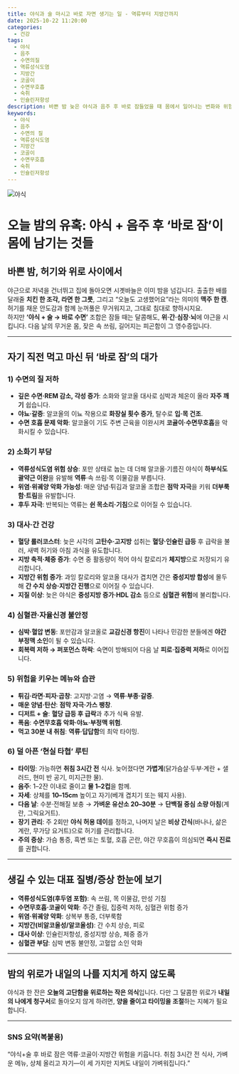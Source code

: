```yaml
---
title: 야식과 술 마시고 바로 자면 생기는 일 - 역류부터 지방간까지
date: 2025-10-22 11:20:00
categories:
  - 건강
tags: 
  - 야식
  - 음주
  - 수면의질
  - 역류성식도염
  - 지방간
  - 코골이
  - 수면무호흡
  - 숙취
  - 인슐린저항성
description: 바쁜 밤 늦은 야식과 음주 후 바로 잠들었을 때 몸에서 일어나는 변화와 위험, 덜 아픈 대안까지 정리했습니다.
keywords:
  - 야식
  - 음주
  - 수면의 질
  - 역류성식도염
  - 지방간
  - 코골이
  - 수면무호흡
  - 숙취
  - 인슐린저항성
---
```

![야식](https://tuhbm.github.io/images/normal/lateNightSnack.png)

# 오늘 밤의 유혹: 야식 + 음주 후 ‘바로 잠’이 몸에 남기는 것들

## 바쁜 밤, 허기와 위로 사이에서
야근으로 저녁을 건너뛰고 집에 돌아오면 시곗바늘은 이미 밤을 넘깁니다. 출출한 배를 달래줄 **치킨 한 조각, 라면 한 그릇**, 그리고 “오늘도 고생했어요”라는 의미의 **맥주 한 캔**. 허기를 채운 안도감과 함께 눈꺼풀은 무거워지고, 그대로 침대로 향하시지요.  
하지만 **‘야식 + 술 → 바로 수면’** 조합은 잠들 때는 달콤해도, **위·간·심장·뇌**에 야근을 시킵니다. 다음 날의 무거운 몸, 잦은 속 쓰림, 길어지는 피곤함이 그 영수증입니다.

---

## 자기 직전 먹고 마신 뒤 ‘바로 잠’의 대가

### 1) 수면의 질 저하
- **깊은 수면·REM 감소, 각성 증가**: 소화와 알코올 대사로 심박과 체온이 올라 **자주 깨기** 쉽습니다.  
- **야뇨·갈증**: 알코올의 이뇨 작용으로 **화장실 횟수 증가**, 탈수로 **입·목 건조**.  
- **수면 호흡 문제 악화**: 알코올이 기도 주변 근육을 이완시켜 **코골이·수면무호흡**을 악화시킬 수 있습니다.

### 2) 소화기 부담
- **역류성식도염 위험 상승**: 포만 상태로 눕는 데 더해 알코올·기름진 야식이 **하부식도괄약근 이완**을 유발해 **역류**·속 쓰림·목 이물감을 부릅니다.  
- **위염·위궤양 악화 가능성**: 매운 양념·튀김과 알코올 조합은 **점막 자극**을 키워 **더부룩함·트림**을 유발합니다.  
- **후두 자극**: 반복되는 역류는 **쉰 목소리·기침**으로 이어질 수 있습니다.
<!-- more -->
### 3) 대사·간 건강
- **혈당 롤러코스터**: 늦은 시각의 **고탄수·고지방** 섭취는 **혈당·인슐린 급등** 후 급락을 불러, 새벽 허기와 아침 과식을 유도합니다.  
- **지방 축적·체중 증가**: 수면 중 활동량이 적어 야식 칼로리가 **체지방**으로 저장되기 유리합니다.  
- **지방간 위험 증가**: 과잉 칼로리와 알코올 대사가 겹치면 간은 **중성지방 합성**에 몰두해 **간 수치 상승·지방간 진행**으로 이어질 수 있습니다.  
- **지질 이상**: 늦은 야식은 **중성지방 증가·HDL 감소** 등으로 **심혈관 위험**에 불리합니다.

### 4) 심혈관·자율신경 불안정
- **심박·혈압 변동**: 포만감과 알코올로 **교감신경 항진**이 나타나 민감한 분들에겐 **야간 부정맥 소인**이 될 수 있습니다.  
- **회복력 저하 → 퍼포먼스 하락**: 숙면이 방해되어 다음 날 **피로·집중력 저하**로 이어집니다.

### 5) 위험을 키우는 메뉴와 습관
- **튀김·라면·피자·곱창**: 고지방·고염 → **역류·부종·갈증**.  
- **매운 양념·탄산**: **점막 자극·가스 팽창**.  
- **디저트 + 술**: **혈당 급등 후 급락**과 추가 식욕 유발.  
- **폭음**: **수면무호흡 악화·야뇨·부정맥 위험**.  
- **먹고 30분 내 취침**: **역류·답답함**의 최악 타이밍.

### 6) 덜 아픈 ‘현실 타협’ 루틴
- **타이밍**: 가능하면 **취침 3시간 전** 식사. 늦어졌다면 **가볍게**(닭가슴살·두부·계란 + 샐러드, 현미 반 공기, 미지근한 물).  
- **음주**: 1–2잔 이내로 줄이고 **물 1–2컵**을 함께.  
- **자세**: 상체를 **10–15cm** 높이고 자기(베개 겹치기 또는 웨지 사용).  
- **다음 날**: 수분·전해질 보충 → **가벼운 유산소 20–30분** → **단백질 중심 소량 아침**(계란, 그릭요거트).  
- **장기 관리**: 주 2회만 **야식 허용 데이**를 정하고, 나머지 날은 **비상 간식**(바나나, 삶은 계란, 무가당 요거트)으로 허기를 관리합니다.  
- **주의 증상**: 가슴 통증, 흑변 또는 토혈, 호흡 곤란, 야간 무호흡이 의심되면 **즉시 진료**를 권합니다.

---

## 생길 수 있는 대표 질병/증상 한눈에 보기
- **역류성식도염(후두염 포함)**: 속 쓰림, 목 이물감, 만성 기침  
- **수면무호흡·코골이 악화**: 주간 졸림, 집중력 저하, 심혈관 위험 증가  
- **위염·위궤양 악화**: 상복부 통증, 더부룩함  
- **지방간(비알코올성/알코올성)**: 간 수치 상승, 피로  
- **대사 이상**: 인슐린저항성, 중성지방 상승, 체중 증가  
- **심혈관 부담**: 심박 변동 불안정, 고혈압 소인 악화

---

## 밤의 위로가 내일의 나를 지치게 하지 않도록
야식과 한 잔은 **오늘의 고단함을 위로하는 작은 의식**입니다. 다만 그 달콤한 위로가 **내일의 나에게 청구서**로 돌아오지 않게 하려면, **양을 줄이고 타이밍을 조절**하는 지혜가 필요합니다.

---

### SNS 요약(복붙용)
“야식+술 후 바로 잠은 역류·코골이·지방간 위험을 키웁니다. 취침 3시간 전 식사, 가벼운 메뉴, 상체 올리고 자기—이 세 가지만 지켜도 내일이 가벼워집니다.”
